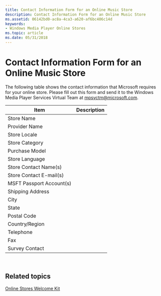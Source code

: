 ```yaml
---
title: Contact Information Form for an Online Music Store
description: Contact Information Form for an Online Music Store
ms.assetid: 06142bd0-ac8a-4ca3-a620-af6bc406c14d
keywords:
- Windows Media Player Online Stores
ms.topic: article
ms.date: 05/31/2018
---
```


# Contact Information Form for an Online Music Store

The following table shows the contact information that Microsoft requires for your online store. Please fill out this form and send it to the Windows Media Player Services Virtual Team at mpsvctm@microsoft.com.



| Item                     | Description |
|--------------------------|-------------|
| Store Name               |             |
| Provider Name            |             |
| Store Locale             |             |
| Store Category           |             |
| Purchase Model           |             |
| Store Language           |             |
| Store Contact Name(s)    |             |
| Store Contact E-mail(s)  |             |
| MSFT Passport Account(s) |             |
| Shipping Address         |             |
| City                     |             |
| State                    |             |
| Postal Code              |             |
| Country/Region           |             |
| Telephone                |             |
| Fax                      |             |
| Survey Contact           |             |



 

## Related topics

<dl> <dt>

[Online Stores Welcome Kit](online-stores-welcome-kit.md)
</dt> </dl>

 

 




